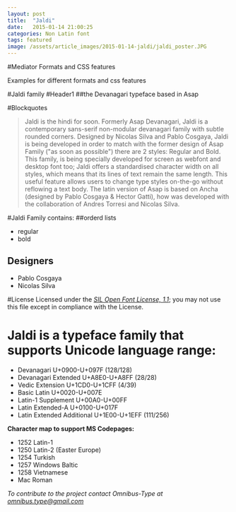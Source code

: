 ```yaml
---
layout: post
title:  "Jaldi"
date:   2015-01-14 21:00:25
categories: Non Latin font
tags: featured
image: /assets/article_images/2015-01-14-jaldi/jaldi_poster.JPG
---
```

#Mediator Formats and CSS features

Examples for different formats and css features

#Jaldi family
#Header1
##the Devanagari typeface based in Asap

#Blockquotes
>Jaldi is the hindi for soon. Formerly Asap Devanagari, Jaldi is a contemporary sans-serif non-modular devanagari family with subtle rounded corners. Designed by Nicolas Silva and Pablo Cosgaya, Jaldi is being developed in order to match with the former design of Asap Family ("as soon as possible") there are 2 styles: Regular and Bold. This family, is being specially developed for screen as webfont and desktop font too; Jaldi offers a standardised character width on all styles, which means that its lines of text remain the same length. This useful feature allows users to change type styles on-the-go without reflowing a text body. The latin version of Asap is based on Ancha (designed by Pablo Cosgaya & Hector Gatti), how was developed with the collaboration of Andres Torresi and Nicolas Silva.

#Jaldi Family contains:
##orderd lists
* regular
* bold

## Designers
* Pablo Cosgaya
* Nicolas Silva

#License
Licensed under the [*SIL Open Font License, 1.1*](http://scripts.sil.org/OFL); you may not use this file except in compliance with the License.

# Jaldi is a typeface family that supports Unicode language range: 

* Devanagari            U+0900-U+097F (128/128)
* Devanagari Extended   U+A8E0-U+A8FF (28/28)
* Vedic Extension       U+1CD0-U+1CFF (4/39)
* Basic Latin 				  U+0020-U+007E
* Latin-1 Supplement 		U+00A0-U+00FF
* Latin Extended-A 			U+0100-U+017F
* Latin Extended Additional	U+1E00-U+1EFF (111/256)

**Character map to support MS Codepages:**
* 1252 Latin-1
* 1250 Latin-2 (Easter Europe)
* 1254 Turkish
* 1257 Windows Baltic
* 1258 Vietnamese
* Mac Roman

*To contribute to the project contact Omnibus-Type at omnibus.type@gmail.com*
